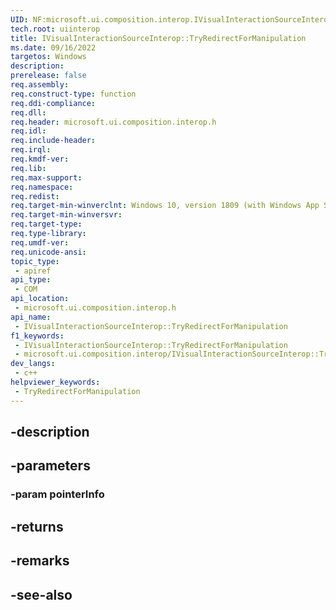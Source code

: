 ```yaml
---
UID: NF:microsoft.ui.composition.interop.IVisualInteractionSourceInterop.TryRedirectForManipulation
tech.root: uiinterop
title: IVisualInteractionSourceInterop::TryRedirectForManipulation
ms.date: 09/16/2022
targetos: Windows
description: 
prerelease: false
req.assembly: 
req.construct-type: function
req.ddi-compliance: 
req.dll: 
req.header: microsoft.ui.composition.interop.h
req.idl: 
req.include-header: 
req.irql: 
req.kmdf-ver: 
req.lib: 
req.max-support: 
req.namespace: 
req.redist: 
req.target-min-winverclnt: Windows 10, version 1809 (with Windows App SDK 0.5 or later)
req.target-min-winversvr: 
req.target-type: 
req.type-library: 
req.umdf-ver: 
req.unicode-ansi: 
topic_type:
 - apiref
api_type:
 - COM
api_location:
 - microsoft.ui.composition.interop.h
api_name:
 - IVisualInteractionSourceInterop::TryRedirectForManipulation
f1_keywords:
 - IVisualInteractionSourceInterop::TryRedirectForManipulation
 - microsoft.ui.composition.interop/IVisualInteractionSourceInterop::TryRedirectForManipulation
dev_langs:
 - c++
helpviewer_keywords:
 - TryRedirectForManipulation
---
```


## -description

## -parameters

### -param pointerInfo

## -returns

## -remarks

## -see-also


